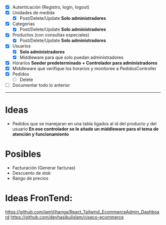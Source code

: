 - [x] Autenticación (Registro, login, logout)
- [x] Unidades de medida
	- [x] Post/Delete/Update **Solo administradores**
- [x] Categorias
	- [x] Post/Delete/Update **Solo administradores**
- [x] Productos (con consultas especiales)
	- [x] Post/Delete/Update **Solo administradores**
- [x] Usuarios
	- [x] **Solo administradores**
	- [x] Middleware para que solo puedan administradores
- [x] Horarios **Seeder predeterminado + Controlador para administradores**
- [x] Middleware que verifique los horarios y monitoree a PedidosController
- [x] Pedidos
	- [ ] Delete
- [ ] Documentar todo lo anterior

<hr>

# Ideas
- Pedidos que se manejaran en una tabla ligados al id del producto y del usuario **En ese controlador se le añade un middleware para el tema de atención y funcionamiento**

# Posibles
- Facturación (Generar facturas)
- Descuento de stok
- Rango de precios

# Ideas FronTend:
https://github.com/iamVihanga/React_Tailwind_EcommerceAdmin_Dashboard
https://github.com/devhasibulislam/ciseco-ecommerce
